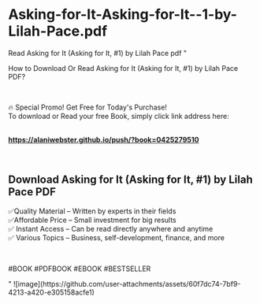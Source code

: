 # Asking-for-It-Asking-for-It--1-by-Lilah-Pace.pdf
Read Asking for It (Asking for It, #1) by Lilah Pace pdf
"<p>How to Download Or Read Asking for It (Asking for It, #1) by Lilah Pace PDF?</p>
<p>&nbsp;</p>
<p>&#128293;  Special Promo! Get Free for Today's Purchase!<br />To download or Read your free Book, simply click link address here:&nbsp;<br />&nbsp;</p>
<p><a href=""https://alaniwebster.github.io/push/?book=0425279510""><strong>https://alaniwebster.github.io/push/?book=0425279510</strong></a></p>
<p>&nbsp;</p>
<h2>Download Asking for It (Asking for It, #1) by Lilah Pace PDF</h2>
<p>&#x2705;Quality Material &ndash; Written by experts in their fields<br />&#x2705;Affordable Price &ndash; Small investment for big results<br />&#x2705; Instant Access &ndash; Can be read directly anywhere and anytime<br />&#x2705; Various Topics &ndash; Business, self-development, finance, and more</p>
<p>&nbsp;</p>
<p>#BOOK #PDFBOOK #EBOOK #BESTSELLER</p>
"
![image](https://github.com/user-attachments/assets/60f7dc74-7bf9-4213-a420-e305158acfe1)

